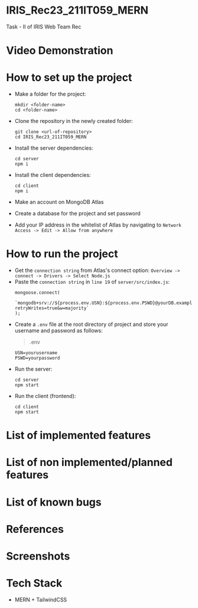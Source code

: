 # IRIS_Rec23_211IT059_MERN
Task - II of IRIS Web Team Rec

# Video Demonstration

# How to set up the project
+ Make a folder for the project:<br>
  ```
  mkdir <folder-name>
  cd <folder-name>
  ```
+ Clone the repository in the newly created folder:<br>
  ```
  git clone <url-of-repository>
  cd IRIS_Rec23_211IT059_MERN
  ```
+ Install the server dependencies:<br>
  ```
  cd server
  npm i
  ```
+ Install the client dependencies:<br>
  ```
  cd client
  npm i
  ```
+ Make an account on MongoDB Atlas

+ Create a database for the project and set password

+ Add your IP address in the whitelist of Atlas by navigating to ```Network Access -> Edit -> Allow from anywhere```

# How to run the project

+ Get the ```connection string``` from Atlas's connect option: ```Overview -> connect -> Drivers -> Select Node.js```
+ Paste the ```connection string``` in ```line 19``` of ```server/src/index.js```:
  ```
  mongoose.connect(
    `mongodb+srv://${process.env.USN}:${process.env.PSWD}@yourDB.example.mongodb.net/yourDB?retryWrites=true&w=majority`
  );
  ```
+ Create a ```.env``` file at the root directory of project and store your username and password as follows:<br>
  > .env
  ```
  USN=yourusername
  PSWD=yourpassword
  ```
+ Run the server:<br>
  ```
  cd server
  npm start
  ```
+ Run the client (frontend):<br>
  ```
  cd client
  npm start
  ```

# List of implemented features

# List of non implemented/planned features

# List of known bugs

# References

# Screenshots

# Tech Stack
+ MERN + TailwindCSS
